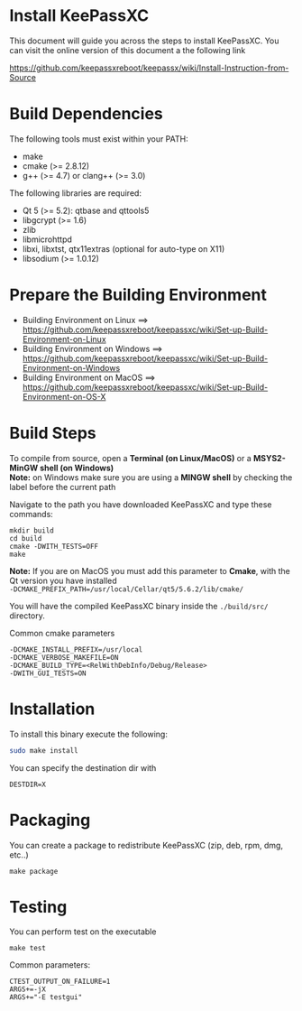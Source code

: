 Install KeePassXC
=================

This document will guide you across the steps to install KeePassXC.
You can visit the online version of this document a the following link

https://github.com/keepassxreboot/keepassx/wiki/Install-Instruction-from-Source


Build Dependencies
==================

The following tools must exist within your PATH:

* make
* cmake (>= 2.8.12)
* g++ (>= 4.7) or clang++ (>= 3.0)

The following libraries are required:

* Qt 5 (>= 5.2): qtbase and qttools5
* libgcrypt (>= 1.6)
* zlib
* libmicrohttpd
* libxi, libxtst, qtx11extras (optional for auto-type on X11)
* libsodium (>= 1.0.12)


Prepare the Building Environment
================================

* Building Environment on Linux    ==> https://github.com/keepassxreboot/keepassxc/wiki/Set-up-Build-Environment-on-Linux
* Building Environment on Windows  ==> https://github.com/keepassxreboot/keepassxc/wiki/Set-up-Build-Environment-on-Windows
* Building Environment on MacOS    ==> https://github.com/keepassxreboot/keepassxc/wiki/Set-up-Build-Environment-on-OS-X


Build Steps
===========

To compile from source, open a **Terminal (on Linux/MacOS)** or a **MSYS2-MinGW shell (on Windows)**<br/>
**Note:** on Windows make sure you are using a **MINGW shell** by checking the label before the current path

Navigate to the path you have downloaded KeePassXC and type these commands:

```
mkdir build
cd build
cmake -DWITH_TESTS=OFF
make
```

**Note:** If you are on MacOS you must add this parameter to **Cmake**, with the Qt version you have installed<br/> `-DCMAKE_PREFIX_PATH=/usr/local/Cellar/qt5/5.6.2/lib/cmake/`

You will have the compiled KeePassXC binary inside the `./build/src/` directory.

Common cmake parameters
```
-DCMAKE_INSTALL_PREFIX=/usr/local
-DCMAKE_VERBOSE_MAKEFILE=ON
-DCMAKE_BUILD_TYPE=<RelWithDebInfo/Debug/Release>
-DWITH_GUI_TESTS=ON
```


Installation
============

To install this binary execute the following:

```bash
sudo make install
```

You can specify the destination dir with
```
DESTDIR=X
```


Packaging
=========

You can create a package to redistribute KeePassXC (zip, deb, rpm, dmg, etc..)
```
make package
```


Testing
=======

You can perform test on the executable
```
make test
```

Common parameters:
```
CTEST_OUTPUT_ON_FAILURE=1
ARGS+=-jX
ARGS+="-E testgui"
```
